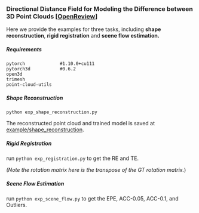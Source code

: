### Directional Distance Field for Modeling the Difference between 3D Point Clouds [[OpenReview]([https://arxiv.org/abs/2306.00552](https://openreview.net/forum?id=lEkFq4RUCX&referrer=%5BAuthor%20Console%5D(%2Fgroup%3Fid%3DICLR.cc%2F2024%2FConference%2FAuthors%23your-submissions)))]

Here we provide the examples for three tasks, including **shape reconstruction**, **rigid registration** and **scene flow estimation.**

##### Requirements

```
pytorch             #1.10.0+cu111
pytorch3d           #0.6.2
open3d
trimesh
point-cloud-utils
```

##### Shape Reconstruction

`python exp_shape_reconstruction.py`

The reconstructed point cloud and trained model is saved at [example/shape_reconstruction](example/shape_reconstruction).

##### Rigid Registration

run `python exp_registration.py` to get the RE and TE.

*(Note the rotation matrix here is the transpose of the GT rotation matrix.*)

##### Scene Flow Estimation

run `python exp_scene_flow.py` to get the EPE, ACC-0.05, ACC-0.1, and Outliers.
